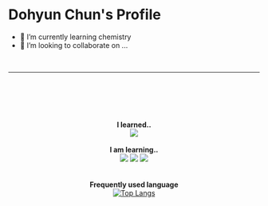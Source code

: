 <!--
**chunchem/chunchem** is a ✨ _special_ ✨ repository because its `README.md` (this file) appears on your GitHub profile.

Here are some ideas to get you started:

- 🔭 I’m currently working on ...
- 🌱 I’m currently learning ...
- 👯 I’m looking to collaborate on ...
- 🤔 I’m looking for help with ...
- 💬 Ask me about ...
- 📫 How to reach me: ...
- 😄 Pronouns: ...
- ⚡ Fun fact: ...
-->
# Dohyun Chun's Profile
   - 🌱 I’m currently learning chemistry
   - 👯 I’m looking to collaborate on ...

<div align="center">
   <br/><hr/><br/>

<br/><br/><br/>
    **I learned..**
     <br/>
<img src="https://img.shields.io/badge/Python-3776AB?style=flat-square&logo=Python&logoColor=white" />
 <br/> <br/>
    **I am learning..**
     <br/>
<img src="https://img.shields.io/badge/Julia-9558B2?style=flat-square&logo=Julia&logoColor=white" />
<img src="https://img.shields.io/badge/C-A8B9CC?style=flat-square&logo=C&logoColor=white" />
<img src="https://img.shields.io/badge/C++-00599C?style=flat-square&logo=C++&logoColor=white" />
   <br/>
   <br/><br/>
   **Frequently used language**
   <br/>
[![Top Langs](https://github-readme-stats.vercel.app/api/top-langs/?username=chunchem&layout=compact)](https://github.com/anuraghazra/github-readme-stats)

</div>
